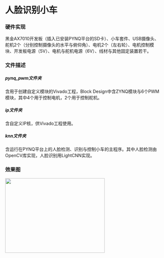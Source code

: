 # 人脸识别小车

### 硬件实现

黑金AX7010开发板（插入已安装PYNQ平台的SD卡）、小车套件、USB摄像头、舵机2个（分别控制摄像头的水平与俯仰角）、电机2个（左右轮）、电机控制模块、开发板电源（5V）、电机与舵机电源（6V）、线材与其他固定装置若干。

### 文件描述

##### pynq_pwm文件夹

含用于创建自定义模块的Vivado工程，Block Design中含ZYNQ模块与6个PWM模块，其中4个用于控制电机，2个用于控制舵机。

##### ip文件夹

含自定义IP核，供Vivado工程使用。

##### knn文件夹

含运行在PYNQ平台上的人脸检测、识别与控制小车的主程序。其中人脸检测由OpenCV库实现，人脸识别用LightCNN实现。

### 效果图

<img width="320" height="240" src="https://github.com/Starman-SWA/Face-recognition-trolley-based-on-AX7010-FPGA-development-board/raw/main/photo_2020-10-25_18-34-00.jpg"/>
